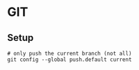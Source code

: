 
# GIT

## Setup

```
# only push the current branch (not all)
git config --global push.default current
```

